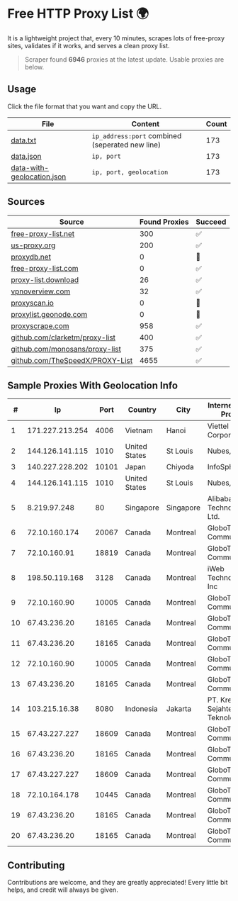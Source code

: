 
# Free HTTP Proxy List 🌍

It is a lightweight project that, every 10 minutes, scrapes lots of free-proxy sites, validates if it works, and serves a clean proxy list.


> Scraper found **6946** proxies at the latest update. Usable proxies are below.

## Usage

Click the file format that you want and copy the URL.


|File|Content|Count|
|----|-------|-----|
|[data.txt](https://raw.githubusercontent.com/themiralay/Proxy-List-World/master/data.txt)|`ip_address:port` combined (seperated new line)|173|
|[data.json](https://raw.githubusercontent.com/themiralay/Proxy-List-World/master/data.json)|`ip, port`|173|
|[data-with-geolocation.json](https://raw.githubusercontent.com/themiralay/Proxy-List-World/master/data-with-geolocation.json)|`ip, port, geolocation`|173|

## Sources

|Source|Found Proxies|Succeed|
|------|-------------|-------|
|[free-proxy-list.net](https://free-proxy-list.net)|300|✅|
|[us-proxy.org](https://www.us-proxy.org)|200|✅|
|[proxydb.net](http://proxydb.net)|0|🚫|
|[free-proxy-list.com](https://free-proxy-list.com/?page=&port=&type%5B%5D=http&type%5B%5D=https&up_time=0&search=Search)|0|✅|
|[proxy-list.download](https://www.proxy-list.download/HTTP)|26|✅|
|[vpnoverview.com](https://vpnoverview.com/privacy/anonymous-browsing/free-proxy-servers)|32|✅|
|[proxyscan.io](https://www.proxyscan.io)|0|🚫|
|[proxylist.geonode.com](https://proxylist.geonode.com/api/proxy-list?limit=300&page=1&sort_by=lastChecked&sort_type=desc&protocols=http,https)|0|🚫|
|[proxyscrape.com](https://api.proxyscrape.com/v2/?request=displayproxies&protocol=http&timeout=10000&country=all&ssl=all&anonymity=all)|958|✅|
|[github.com/clarketm/proxy-list](https://raw.githubusercontent.com/clarketm/proxy-list/master/proxy-list-raw.txt)|400|✅|
|[github.com/monosans/proxy-list](https://raw.githubusercontent.com/monosans/proxy-list/main/proxies/http.txt)|375|✅|
|[github.com/TheSpeedX/PROXY-List](https://raw.githubusercontent.com/TheSpeedX/PROXY-List/master/http.txt)|4655|✅|


## Sample Proxies With Geolocation Info

|#|Ip|Port|Country|City|Internet Service Provider|
|-|--|----|-------|----|-------------------------|
|1|171.227.213.254|4006|Vietnam|Hanoi|Viettel Corporation|
|2|144.126.141.115|1010|United States|St Louis|Nubes, LLC|
|3|140.227.228.202|10101|Japan|Chiyoda|InfoSphere|
|4|144.126.141.115|1010|United States|St Louis|Nubes, LLC|
|5|8.219.97.248|80|Singapore|Singapore|Alibaba (US) Technology Co., Ltd.|
|6|72.10.160.174|20067|Canada|Montreal|GloboTech Communications|
|7|72.10.160.91|18819|Canada|Montreal|GloboTech Communications|
|8|198.50.119.168|3128|Canada|Montreal|iWeb Technologies Inc|
|9|72.10.160.90|10005|Canada|Montreal|GloboTech Communications|
|10|67.43.236.20|18165|Canada|Montreal|GloboTech Communications|
|11|67.43.236.20|18165|Canada|Montreal|GloboTech Communications|
|12|72.10.160.90|10005|Canada|Montreal|GloboTech Communications|
|13|67.43.236.20|18165|Canada|Montreal|GloboTech Communications|
|14|103.215.16.38|8080|Indonesia|Jakarta|PT. Kreasi Sejahtera Teknologi|
|15|67.43.227.227|18609|Canada|Montreal|GloboTech Communications|
|16|67.43.236.20|18165|Canada|Montreal|GloboTech Communications|
|17|67.43.227.227|18609|Canada|Montreal|GloboTech Communications|
|18|72.10.164.178|10445|Canada|Montreal|GloboTech Communications|
|19|67.43.236.20|18165|Canada|Montreal|GloboTech Communications|
|20|67.43.236.20|18165|Canada|Montreal|GloboTech Communications|



## Contributing

Contributions are welcome, and they are greatly appreciated! Every
little bit helps, and credit will always be given.

